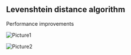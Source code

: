 ## Levenshtein distance algorithm

Performance improvements

![Picture1](https://github.com/mdapathy/levenshtein/blob/master/src/first_v.png")

![Picture2](https://github.com/mdapathy/levenshtein/blob/master/src/second_v.png")
